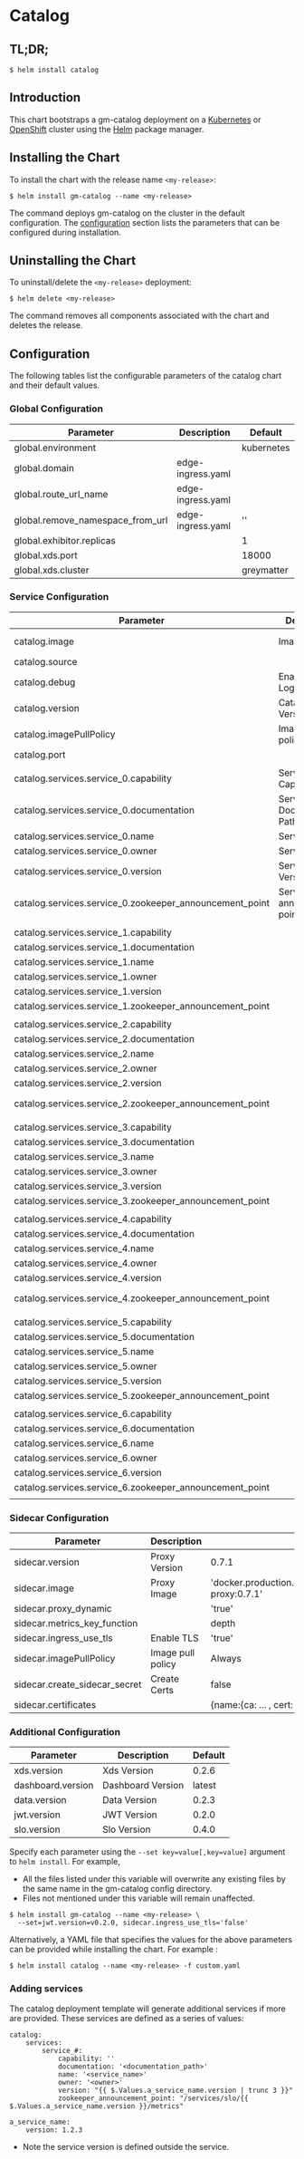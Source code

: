 # Catalog

## TL;DR;

```console
$ helm install catalog
```

## Introduction

This chart bootstraps a gm-catalog deployment on a [Kubernetes](http://kubernetes.io) or [OpenShift](https://www.openshift.com/) cluster using the [Helm](https://helm.sh) package manager.

## Installing the Chart

To install the chart with the release name `<my-release>`:

```console
$ helm install gm-catalog --name <my-release>
```

The command deploys gm-catalog on the cluster in the default configuration. The [configuration](#configuration) section lists the parameters that can be configured during installation.

## Uninstalling the Chart

To uninstall/delete the `<my-release>` deployment:

```console
$ helm delete <my-release>
```

The command removes all components associated with the chart and deletes the release.

## Configuration

The following tables list the configurable parameters of the catalog chart and their default values.

### Global Configuration

| Parameter                        | Description       | Default    |
| -------------------------------- | ----------------- | ---------- |
| global.environment               |                   | kubernetes |
| global.domain                    | edge-ingress.yaml |            |
| global.route_url_name            | edge-ingress.yaml |            |
| global.remove_namespace_from_url | edge-ingress.yaml | ''         |
| global.exhibitor.replicas        |                   | 1          |
| global.xds.port                  |                   | 18000      |
| global.xds.cluster               |                   | greymatter |

### Service Configuration

| Parameter                                               | Description                | Default                                                        |
| ------------------------------------------------------- | -------------------------- | -------------------------------------------------------------- |
| catalog.image                                           | Image                      | docker.production.deciphernow.com/deciphernow/gm-catalog:0.3.6 |
| catalog.source                                          |                            | xds                                                            |
| catalog.debug                                           | Enable Logging             | 'false'                                                        |
| catalog.version                                         | Catalog Version            | 0.3.6                                                          |
| catalog.imagePullPolicy                                 | Image pull policy          | Always                                                         |
| catalog.port                                            |                            | 9080                                                           |
|                                                         |                            |                                                                |
| catalog.services.service_0.capability                   | Service Capability         | 'Grey Matter'                                                  |
| catalog.services.service_0.documentation                | Service Documentation Path | ''                                                             |
| catalog.services.service_0.name                         | Service Name               | 'Grey Matter Catalog'                                          |
| catalog.services.service_0.owner                        | Service Owner              | 'Decipher'                                                     |
| catalog.services.service_0.version                      | Service Version            | "{{ \$.Values.catalog.version \| trunc 3 }}"                   |
| catalog.services.service_0.zookeeper_announcement_point | Service ZK announce point  | "/services/catalog/{{ $.Values.catalog.version }}/metrics"     |
|                                                         |                            |                                                                |
| catalog.services.service_1.capability                   |                            | 'Grey Matter'                                                  |
| catalog.services.service_1.documentation                |                            | ''                                                             |
| catalog.services.service_1.name                         |                            | 'Grey Matter Control'                                          |
| catalog.services.service_1.owner                        |                            | 'Decipher'                                                     |
| catalog.services.service_1.version                      |                            | "{{ \$.Values.xds.version \| trunc 3 }}"                       |
| catalog.services.service_1.zookeeper_announcement_point |                            | "/services/xds/{{ $.Values.xds.version }}/metrics"             |
|                                                         |                            |                                                                |
| catalog.services.service_2.capability                   |                            | 'Grey Matter'                                                  |
| catalog.services.service_2.documentation                |                            | ''                                                             |
| catalog.services.service_2.name                         |                            | 'Grey Matter Dashboard'                                        |
| catalog.services.service_2.owner                        |                            | 'Decipher'                                                     |
| catalog.services.service_2.version                      |                            | "{{ \$.Values.dashboard.version \| trunc 3 }}"                 |
| catalog.services.service_2.zookeeper_announcement_point |                            | "/services/dashboard/{{ $.Values.dashboard.version }}/metrics" |
|                                                         |                            |                                                                |
| catalog.services.service_3.capability                   |                            | 'Grey Matter'                                                  |
| catalog.services.service_3.documentation                |                            | '/services/data/{{ $.Values.data.version }}/'                  |
| catalog.services.service_3.name                         |                            | 'Grey Matter Data'                                             |
| catalog.services.service_3.owner                        |                            | 'Decipher'                                                     |
| catalog.services.service_3.version                      |                            | "{{ \$.Values.data.version \| trunc 3 }}"                      |
| catalog.services.service_3.zookeeper_announcement_point |                            | "/services/data/{{ $.Values.data.version }}/metrics"           |
|                                                         |                            |                                                                |
| catalog.services.service_4.capability                   |                            | 'Grey Matter'                                                  |
| catalog.services.service_4.documentation                |                            | ''                                                             |
| catalog.services.service_4.name                         |                            | 'Grey Matter JWT Security'                                     |
| catalog.services.service_4.owner                        |                            | 'Decipher'                                                     |
| catalog.services.service_4.version                      |                            | "{{ \$.Values.jwt.version \| trunc 3 }}"                       |
| catalog.services.service_4.zookeeper_announcement_point |                            | "/services/jwt-security/{{ $.Values.jwt.version }}/metrics"    |
|                                                         |                            |                                                                |
| catalog.services.service_5.capability                   |                            | 'Grey Matter'                                                  |
| catalog.services.service_5.documentation                |                            | ''                                                             |
| catalog.services.service_5.name                         |                            | 'Grey Matter Edge'                                             |
| catalog.services.service_5.owner                        |                            | 'Decipher'                                                     |
| catalog.services.service_5.version                      |                            | "{{ \$.Values.sidecar.version \| trunc 3 }}"                   |
| catalog.services.service_5.zookeeper_announcement_point |                            | "/services/edge/{{ $.Values.sidecar.version }}/metrics"        |
|                                                         |                            |                                                                |
| catalog.services.service_6.capability                   |                            | 'Grey Matter'                                                  |
| catalog.services.service_6.documentation                |                            | ''                                                             |
| catalog.services.service_6.name                         |                            | 'Grey Matter Service Level Objectives'                         |
| catalog.services.service_6.owner                        |                            | 'Decipher'                                                     |
| catalog.services.service_6.version                      |                            | "{{ \$.Values.slo.version \| trunc 3 }}"                       |
| catalog.services.service_6.zookeeper_announcement_point |                            | "/services/slo/{{ $.Values.slo.version }}/metrics"             |
|                                                         |                            |                                                                |

### Sidecar Configuration

| Parameter                     | Description       | Default                                                        |
| ----------------------------- | ----------------- | -------------------------------------------------------------- |
| sidecar.version               | Proxy Version     | 0.7.1                                                          |
| sidecar.image                 | Proxy Image       | 'docker.production.deciphernow.com/deciphernow/gm-proxy:0.7.1' |
| sidecar.proxy_dynamic         |                   | 'true'                                                         |
| sidecar.metrics_key_function  |                   | depth                                                          |
| sidecar.ingress_use_tls       | Enable TLS        | 'true'                                                         |
| sidecar.imagePullPolicy       | Image pull policy | Always                                                         |
| sidecar.create_sidecar_secret | Create Certs      | false                                                          |
| sidecar.certificates          |                   | {name:{ca: ... , cert: ... , key ...}}                         |

### Additional Configuration

| Parameter         | Description       | Default |
| ----------------- | ----------------- | ------- |
| xds.version       | Xds Version       | 0.2.6   |
| dashboard.version | Dashboard Version | latest  |
| data.version      | Data Version      | 0.2.3   |
| jwt.version       | JWT Version       | 0.2.0   |
| slo.version       | Slo Version       | 0.4.0   |

Specify each parameter using the `--set key=value[,key=value]` argument to `helm install`. For example,

- All the files listed under this variable will overwrite any existing files by the same name in the gm-catalog config directory.
- Files not mentioned under this variable will remain unaffected.

```console
$ helm install gm-catalog --name <my-release> \
  --set=jwt.version=v0.2.0, sidecar.ingress_use_tls='false'
```

Alternatively, a YAML file that specifies the values for the above parameters can be provided while installing the chart. For example :

```console
$ helm install catalog --name <my-release> -f custom.yaml
```

### Adding services

The catalog deployment template will generate additional services if more are provided. These services are defined as a series of values:

```console
catalog:
    services:
        service_#:
            capability: ''
            documentation: '<documentation_path>'
            name: '<service_name>'
            owner: '<owner>'
            version: "{{ $.Values.a_service_name.version | trunc 3 }}"
            zookeeper_announcement_point: "/services/slo/{{ $.Values.a_service_name.version }}/metrics"

a_service_name:
    version: 1.2.3
```

- Note the service version is defined outside the service.
